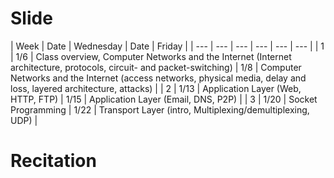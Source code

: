 # Slide
| Week | Date | Wednesday | Date | Friday |
| --- | --- | --- | --- | --- | --- |
| 1 | 1/6 | Class overview, Computer Networks and the Internet (Internet architecture, protocols, circuit- and packet-switching) | 1/8 | Computer Networks and the Internet (access networks, physical media, delay and loss, layered architecture, attacks) |
| 2 | 1/13 | Application Layer (Web, HTTP, FTP) | 1/15 | Application Layer (Email, DNS, P2P) |
| 3 | 1/20 | Socket Programming | 1/22 | Transport Layer (intro, Multiplexing/demultiplexing, UDP) |
# Recitation
